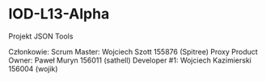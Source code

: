 # IOD-L13-Alpha
Projekt JSON Tools

Członkowie:
Scrum Master: Wojciech Szott 155876 (Spitree)
Proxy Product Owner: Paweł Muryn 156011 (sathell)
Developer #1: Wojciech Kazimierski 156004 (wojik)
